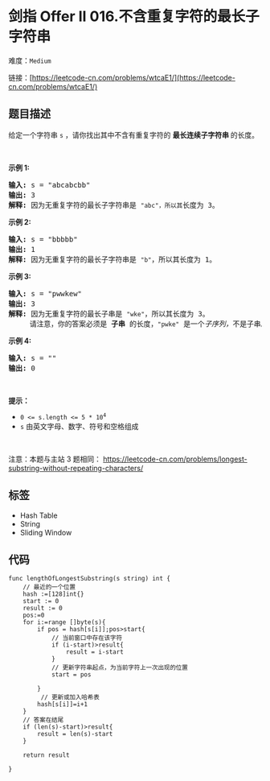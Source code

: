 # 剑指 Offer II 016.不含重复字符的最长子字符串

难度：`Medium`

 链接：[https://leetcode-cn.com/problems/wtcaE1/](https://leetcode-cn.com/problems/wtcaE1/)

## 题目描述

<p>给定一个字符串 <code>s</code> ，请你找出其中不含有重复字符的&nbsp;<strong>最长连续子字符串&nbsp;</strong>的长度。</p>

<p>&nbsp;</p>

<p><strong>示例&nbsp;1:</strong></p>

<pre>
<strong>输入: </strong>s = &quot;abcabcbb&quot;
<strong>输出: </strong>3 
<strong>解释:</strong> 因为无重复字符的最长子字符串是 <code>&quot;abc&quot;，所以其</code>长度为 3。
</pre>

<p><strong>示例 2:</strong></p>

<pre>
<strong>输入: </strong>s = &quot;bbbbb&quot;
<strong>输出: </strong>1
<strong>解释: </strong>因为无重复字符的最长子字符串是 <code>&quot;b&quot;</code>，所以其长度为 1。
</pre>

<p><strong>示例 3:</strong></p>

<pre>
<strong>输入: </strong>s = &quot;pwwkew&quot;
<strong>输出: </strong>3
<strong>解释: </strong>因为无重复字符的最长子串是&nbsp;<code>&quot;wke&quot;</code>，所以其长度为 3。
&nbsp;    请注意，你的答案必须是 <strong>子串 </strong>的长度，<code>&quot;pwke&quot;</code>&nbsp;是一个<em>子序列，</em>不是子串。
</pre>

<p><strong>示例 4:</strong></p>

<pre>
<strong>输入: </strong>s = &quot;&quot;
<strong>输出: </strong>0
</pre>

<p>&nbsp;</p>

<p><strong>提示：</strong></p>

<ul>
	<li><code>0 &lt;= s.length &lt;= 5 * 10<sup>4</sup></code></li>
	<li><code>s</code>&nbsp;由英文字母、数字、符号和空格组成</li>
</ul>

<p>&nbsp;</p>

<p><meta charset="UTF-8" />注意：本题与主站 3&nbsp;题相同：&nbsp;<a href="https://leetcode-cn.com/problems/longest-substring-without-repeating-characters/">https://leetcode-cn.com/problems/longest-substring-without-repeating-characters/</a></p>

## 标签

 - Hash Table 
 - String 
 - Sliding Window 

## 代码

```golang
func lengthOfLongestSubstring(s string) int {
    // 最近的一个位置
    hash :=[128]int{}
    start := 0
    result := 0
    pos:=0
    for i:=range []byte(s){
        if pos = hash[s[i]];pos>start{
            // 当前窗口中存在该字符
            if (i-start)>result{
                result = i-start
            }
            // 更新字符串起点，为当前字符上一次出现的位置
            start = pos
           
        }
         // 更新或加入哈希表
        hash[s[i]]=i+1
    }
    // 答案在结尾
    if (len(s)-start)>result{
        result = len(s)-start
    }

    return result
   
}
```